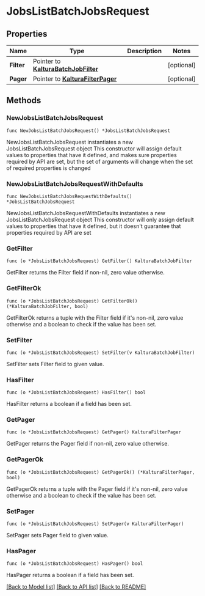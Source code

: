 # JobsListBatchJobsRequest

## Properties

Name | Type | Description | Notes
------------ | ------------- | ------------- | -------------
**Filter** | Pointer to [**KalturaBatchJobFilter**](KalturaBatchJobFilter.md) |  | [optional] 
**Pager** | Pointer to [**KalturaFilterPager**](KalturaFilterPager.md) |  | [optional] 

## Methods

### NewJobsListBatchJobsRequest

`func NewJobsListBatchJobsRequest() *JobsListBatchJobsRequest`

NewJobsListBatchJobsRequest instantiates a new JobsListBatchJobsRequest object
This constructor will assign default values to properties that have it defined,
and makes sure properties required by API are set, but the set of arguments
will change when the set of required properties is changed

### NewJobsListBatchJobsRequestWithDefaults

`func NewJobsListBatchJobsRequestWithDefaults() *JobsListBatchJobsRequest`

NewJobsListBatchJobsRequestWithDefaults instantiates a new JobsListBatchJobsRequest object
This constructor will only assign default values to properties that have it defined,
but it doesn't guarantee that properties required by API are set

### GetFilter

`func (o *JobsListBatchJobsRequest) GetFilter() KalturaBatchJobFilter`

GetFilter returns the Filter field if non-nil, zero value otherwise.

### GetFilterOk

`func (o *JobsListBatchJobsRequest) GetFilterOk() (*KalturaBatchJobFilter, bool)`

GetFilterOk returns a tuple with the Filter field if it's non-nil, zero value otherwise
and a boolean to check if the value has been set.

### SetFilter

`func (o *JobsListBatchJobsRequest) SetFilter(v KalturaBatchJobFilter)`

SetFilter sets Filter field to given value.

### HasFilter

`func (o *JobsListBatchJobsRequest) HasFilter() bool`

HasFilter returns a boolean if a field has been set.

### GetPager

`func (o *JobsListBatchJobsRequest) GetPager() KalturaFilterPager`

GetPager returns the Pager field if non-nil, zero value otherwise.

### GetPagerOk

`func (o *JobsListBatchJobsRequest) GetPagerOk() (*KalturaFilterPager, bool)`

GetPagerOk returns a tuple with the Pager field if it's non-nil, zero value otherwise
and a boolean to check if the value has been set.

### SetPager

`func (o *JobsListBatchJobsRequest) SetPager(v KalturaFilterPager)`

SetPager sets Pager field to given value.

### HasPager

`func (o *JobsListBatchJobsRequest) HasPager() bool`

HasPager returns a boolean if a field has been set.


[[Back to Model list]](../README.md#documentation-for-models) [[Back to API list]](../README.md#documentation-for-api-endpoints) [[Back to README]](../README.md)


